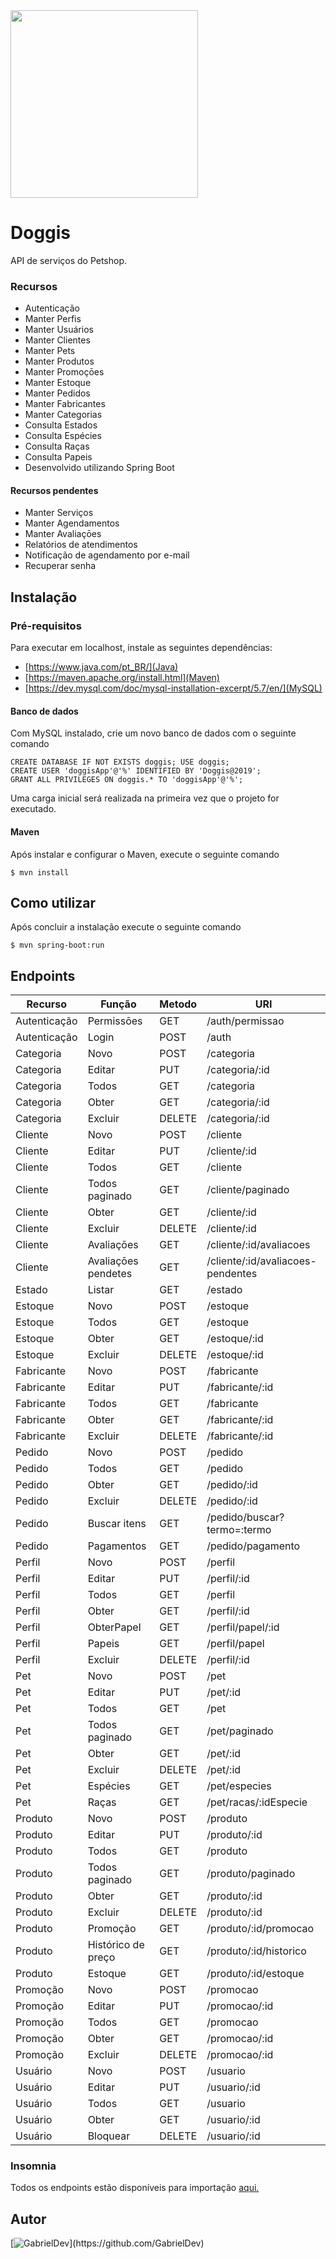 <img src="https://bitbucket.org/GabrielDev/tcc-pucminas/raw/89c616fc4fa9eddf868951ac9aba12afb89fe95b/docs/doggis.png" width="300px"/>


# Doggis

API de serviços do Petshop.


### Recursos

 * Autenticação
 * Manter Perfis
 * Manter Usuários
 * Manter Clientes
 * Manter Pets
 * Manter Produtos
 * Manter Promoçōes
 * Manter Estoque
 * Manter Pedidos
 * Manter Fabricantes
 * Manter Categorias
 * Consulta Estados
 * Consulta Espécies
 * Consulta Raças
 * Consulta Papeis
 * Desenvolvido utilizando Spring Boot

#### Recursos pendentes
 * Manter Serviços
 * Manter Agendamentos
 * Manter Avaliaçōes
 * Relatórios de atendimentos
 * Notificação de agendamento por e-mail
 * Recuperar senha


## Instalação

### Pré-requisitos

Para executar em localhost, instale as seguintes dependências:

 * [https://www.java.com/pt_BR/](Java)
 * [https://maven.apache.org/install.html](Maven)
 * [https://dev.mysql.com/doc/mysql-installation-excerpt/5.7/en/](MySQL)

#### Banco de dados

Com MySQL instalado, crie um novo banco de dados com o seguinte comando
```
CREATE DATABASE IF NOT EXISTS doggis; USE doggis;
CREATE USER 'doggisApp'@'%' IDENTIFIED BY 'Doggis@2019';
GRANT ALL PRIVILEGES ON doggis.* TO 'doggisApp'@'%';
```

Uma carga inicial será realizada na primeira vez que o projeto for executado.

#### Maven
Após instalar e configurar o Maven, execute o seguinte comando
```
$ mvn install
```

## Como utilizar

Após concluir a instalação execute o seguinte comando

```
$ mvn spring-boot:run
```


## Endpoints
| Recurso      | Função              | Metodo | URI                               |
|--------------|---------------------|--------|-----------------------------------|
| Autenticação | Permissōes          | GET    | /auth/permissao                   |
| Autenticação | Login               | POST   | /auth                             |
| Categoria    | Novo                | POST   | /categoria                        |
| Categoria    | Editar              | PUT    | /categoria/:id                    |
| Categoria    | Todos               | GET    | /categoria                        |
| Categoria    | Obter               | GET    | /categoria/:id                    |
| Categoria    | Excluir             | DELETE | /categoria/:id                    |
| Cliente      | Novo                | POST   | /cliente                          |
| Cliente      | Editar              | PUT    | /cliente/:id                      |
| Cliente      | Todos               | GET    | /cliente                          |
| Cliente      | Todos paginado      | GET    | /cliente/paginado                 |
| Cliente      | Obter               | GET    | /cliente/:id                      |
| Cliente      | Excluir             | DELETE | /cliente/:id                      |
| Cliente      | Avaliaçōes          | GET    | /cliente/:id/avaliacoes           |
| Cliente      | Avaliaçōes pendetes | GET    | /cliente/:id/avaliacoes-pendentes |
| Estado       | Listar              | GET    | /estado                           |
| Estoque      | Novo                | POST   | /estoque                          |
| Estoque      | Todos               | GET    | /estoque                          |
| Estoque      | Obter               | GET    | /estoque/:id                      |
| Estoque      | Excluir             | DELETE | /estoque/:id                      |
| Fabricante   | Novo                | POST   | /fabricante                       |
| Fabricante   | Editar              | PUT    | /fabricante/:id                   |
| Fabricante   | Todos               | GET    | /fabricante                       |
| Fabricante   | Obter               | GET    | /fabricante/:id                   |
| Fabricante   | Excluir             | DELETE | /fabricante/:id                   |
| Pedido       | Novo                | POST   | /pedido                           |
| Pedido       | Todos               | GET    | /pedido                           |
| Pedido       | Obter               | GET    | /pedido/:id                       |
| Pedido       | Excluir             | DELETE | /pedido/:id                       |
| Pedido       | Buscar itens        | GET    | /pedido/buscar?termo=:termo       |
| Pedido       | Pagamentos          | GET    | /pedido/pagamento                 |
| Perfil       | Novo                | POST   | /perfil                           |
| Perfil       | Editar              | PUT    | /perfil/:id                       |
| Perfil       | Todos               | GET    | /perfil                           |
| Perfil       | Obter               | GET    | /perfil/:id                       |
| Perfil       | ObterPapel          | GET    | /perfil/papel/:id                 |
| Perfil       | Papeis              | GET    | /perfil/papel                     |
| Perfil       | Excluir             | DELETE | /perfil/:id                       |
| Pet          | Novo                | POST   | /pet                              |
| Pet          | Editar              | PUT    | /pet/:id                          |
| Pet          | Todos               | GET    | /pet                              |
| Pet          | Todos paginado      | GET    | /pet/paginado                     |
| Pet          | Obter               | GET    | /pet/:id                          |
| Pet          | Excluir             | DELETE | /pet/:id                          |
| Pet          | Espécies            | GET    | /pet/especies                     |
| Pet          | Raças               | GET    | /pet/racas/:idEspecie             |
| Produto      | Novo                | POST   | /produto                          |
| Produto      | Editar              | PUT    | /produto/:id                      |
| Produto      | Todos               | GET    | /produto                          |
| Produto      | Todos paginado      | GET    | /produto/paginado                 |
| Produto      | Obter               | GET    | /produto/:id                      |
| Produto      | Excluir             | DELETE | /produto/:id                      |
| Produto      | Promoção            | GET    | /produto/:id/promocao             |
| Produto      | Histórico de preço  | GET    | /produto/:id/historico            |
| Produto      | Estoque             | GET    | /produto/:id/estoque              |
| Promoção     | Novo                | POST   | /promocao                         |
| Promoção     | Editar              | PUT    | /promocao/:id                     |
| Promoção     | Todos               | GET    | /promocao                         |
| Promoção     | Obter               | GET    | /promocao/:id                     |
| Promoção     | Excluir             | DELETE | /promocao/:id                     |
| Usuário      | Novo                | POST   | /usuario                          |
| Usuário      | Editar              | PUT    | /usuario/:id                      |
| Usuário      | Todos               | GET    | /usuario                          |
| Usuário      | Obter               | GET    | /usuario/:id                      |
| Usuário      | Bloquear            | DELETE | /usuario/:id                      |

### Insomnia
Todos os endpoints estão disponíveis para importação [aqui.](https://bitbucket.org/GabrielDev/tcc-pucminas/src/master/docs/Insomnia.json)

## Autor

[![GabrielDev](https://avatars0.githubusercontent.com/u/5470572?s=115&v=4")](https://github.com/GabrielDev)
